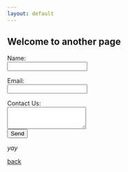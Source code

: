 ```yaml
---
layout: default
---
```


## Welcome to another page


<form action="https://formspree.io/rgr.notary@gmail.com" method="POST">
          <p>Name: <br /><input type="text" cols="20" name="name"><br />
          <p>Email: <br /><input type="email" cols="20" name="_replyto"><br />
          <p>Contact Us: <br /><textarea name="comment" cols="20" rows="3"></textarea><br />
          <input type="submit" value="Send">
       

_yay_

[back](./)
